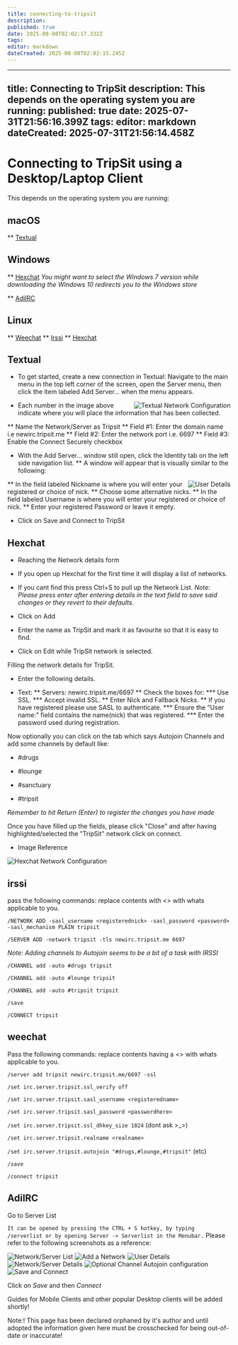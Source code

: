 ```yaml
---
title: connecting-to-tripsit
description: 
published: true
date: 2025-08-08T02:02:17.332Z
tags: 
editor: markdown
dateCreated: 2025-08-08T02:02:15.245Z
---
```


---
title: Connecting to TripSit
description: This depends on the operating system you are running:
published: true
date: 2025-07-31T21:56:16.399Z
tags: 
editor: markdown
dateCreated: 2025-07-31T21:56:14.458Z
---

# Connecting to TripSit using a Desktop/Laptop Client

This depends on the operating system you are running:

## macOS
** [Textual](https://www.codeux.com/textual/)

## Windows
** [Hexchat](https://hexchat.github.io/)
*You might want to select the Windows 7 version while downloading the Windows 10 redirects you to the Windows store*

** [AdiIRC](https://www.adiirc.com/)

## Linux
** [Weechat](https://weechat.org/)
** [Irssi](https://irssi.org/)
** [Hexchat](https://hexchat.github.io/)

## Textual

* To get started, create a new connection in Textual: Navigate to the main menu in the top left corner of the screen, open the Server menu, then click the item labeled Add Server… when the menu appears.
<img src="/assets/textual1.png" alt="Textual Network Configuration" style="float: right; margin-left: 10px;">

* Each number in the image above indicate where you will place the information that has been collected.

** Name the Network/Server as Tripsit
** Field #1: Enter the domain name i.e newirc.tripsit.me
** Field #2: Enter the network port i.e. 6697
** Field #3: Enable the Connect Securely checkbox 

* With the Add Server… window still open, click the Identity tab on the left side navigation list.
** A window will appear that is visually similar to the following:
<img src="/assets/textual2.png" alt="User Details" style="float: right; margin-left: 10px;">

** In the field labeled Nickname is where you will enter your registered or choice of nick.
** Choose some alternative nicks.
** In the field labeled Username is where you will enter your registered or choice of nick.
** Enter your registered Password or leave it empty.

* Click on Save and Connect to TripSit

## Hexchat

* Reaching the Network details form

* If you open up Hexchat for the first time it will display a list of networks.
* If you cant find this press Ctrl+S to pull up the Network List. *Note: Please press enter after entering details in the text field to save said changes or they revert to their defaults.*
* Click on Add
* Enter the name as TripSit and mark it as favourite so that it is easy to find.
* Click on Edit while TripSit network is selected.

Filling the network details for TripSit.

* Enter the following details.

* Text:
** Servers: newirc.tripsit.me/6697
** Check the boxes for:
*** Use SSL.
*** Accept invalid SSL.
** Enter Nick and Fallback Nicks.
** If you have registered please use SASL to authenticate.
*** Ensure the "User name:" field contains the name(nick) that was registered.
*** Enter the password used during registration.

Now optionally you can click on the tab which says Autojoin Channels and add some channels by default like:

* #drugs

* #lounge

* #sanctuary

* #tripsit

*Remember to hit Return (Enter) to register the changes you have made*

Once you have filled up the fields, please click "Close" and after having highlighted/selected the "TripSit" network click on connect.

* Image Reference

<img src="/assets/hexchat.png" alt="Hexchat Network Configuration">

## irssi

pass the following commands: replace contents with <> with whats applicable to you.

`/NETWORK ADD -sasl_username <registerednick> -sasl_password <password> -sasl_mechanism PLAIN tripsit`

`/SERVER ADD -network tripsit -tls newirc.tripsit.me 6697`

*Note: Adding channels to Autojoin seems to be a bit of a task with IRSSI*

`/CHANNEL add -auto #drugs tripsit`

`/CHANNEL add -auto #lounge tripsit`

`/CHANNEL add -auto #tripsit tripsit`

`/save`

`/CONNECT tripsit`

## weechat

Pass the following commands: replace contents having a <> with whats applicable to you.

`/server add tripsit newirc.tripsit.me/6697 -ssl`

`/set irc.server.tripsit.ssl_verify off`

`/set irc.server.tripsit.sasl_username <registeredname>`

`/set irc.server.tripsit.sasl_password <passwordhere>`

`/set irc.server.tripsit.ssl_dhkey_size 1024` (dont ask >_>)

`/set irc.server.tripsit.realname <realname>`

`/set irc.server.tripsit.autojoin "#drugs,#lounge,#tripsit"` (etc)

`/save`

`/connect tripsit`

## AdiIRC

Go to Server List

`It can be opened by pressing the CTRL + S hotkey, by typing /serverlist or by opening Server -> Serverlist in the Menubar.` 
Please refer to the following screenshots as a reference:

<img src="/assets/adiirc1.png" alt="Network/Server List">
<img src="/assets/adiirc2.png" alt="Add a Network">
<img src="/assets/adiirc3.png" alt="User Details">
<img src="/assets/adiirc4.png" alt="Network/Server Details">
<img src="/assets/adiirc5.png" alt="Optional Channel Autojoin configuration">
<img src="/assets/adiirc6.png" alt="Save and Connect">

Click on *Save* and then *Connect*

Guides for Mobile Clients and other popular Desktop clients will be added shortly!

Note:! This page has been declared orphaned by it's author and until adopted the information given here must be crosschecked for being out-of-date or inaccurate!